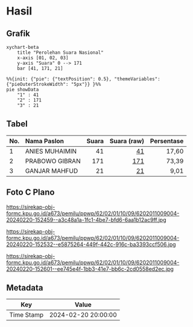 # Hasil

## Grafik

```mermaid
xychart-beta
    title "Perolehan Suara Nasional"
    x-axis [01, 02, 03]
    y-axis "Suara" 0 --> 171
    bar [41, 171, 21]
```

```mermaid
%%{init: {"pie": {"textPosition": 0.5}, "themeVariables": {"pieOuterStrokeWidth": "5px"}} }%%
pie showData
    "1" : 41
    "2" : 171
    "3" : 21
```

## Tabel

| No. | Nama Paslon    | Suara | Suara (raw) | Persentase |
|:--- |:-------------- | -----:| -----------:| ----------:|
| 1   | ANIES MUHAIMIN | 41    | [41][p-1]   | 17,60      |
| 2   | PRABOWO GIBRAN | 171   | [171][p-2]  | 73,39      |
| 3   | GANJAR MAHFUD  | 21    | [21][p-3]   | 9,01       |


[p-1]: https://github.com/gigit-pemilu/pemilu-2024/blob/main/pilpres/hitung-suara/sub/62-kalimantan-tengah/sub/02-kotawaringin-timur/sub/01-kota-besi/sub/1009-kota-besi-hulu/sub/004-tps/sub/paslon-1.txt
[p-2]: https://github.com/gigit-pemilu/pemilu-2024/blob/main/pilpres/hitung-suara/sub/62-kalimantan-tengah/sub/02-kotawaringin-timur/sub/01-kota-besi/sub/1009-kota-besi-hulu/sub/004-tps/sub/paslon-2.txt
[p-3]: https://github.com/gigit-pemilu/pemilu-2024/blob/main/pilpres/hitung-suara/sub/62-kalimantan-tengah/sub/02-kotawaringin-timur/sub/01-kota-besi/sub/1009-kota-besi-hulu/sub/004-tps/sub/paslon-3.txt

## Foto C Plano

https://sirekap-obj-formc.kpu.go.id/a673/pemilu/ppwp/62/02/01/10/09/6202011009004-20240220-152459--a3c48a1a-1fc1-4be7-bfd6-6aa1b12ac9ff.jpg

https://sirekap-obj-formc.kpu.go.id/a673/pemilu/ppwp/62/02/01/10/09/6202011009004-20240220-152532--e5875264-449f-442c-916c-ba3393ccf506.jpg

https://sirekap-obj-formc.kpu.go.id/a673/pemilu/ppwp/62/02/01/10/09/6202011009004-20240220-152601--ee745e4f-1bb3-41e7-bb6c-2cd0558ed2ec.jpg


## Metadata

| Key        | Value               |
| ---------- | ------------------- |
| Time Stamp | 2024-02-20 20:00:00 |



